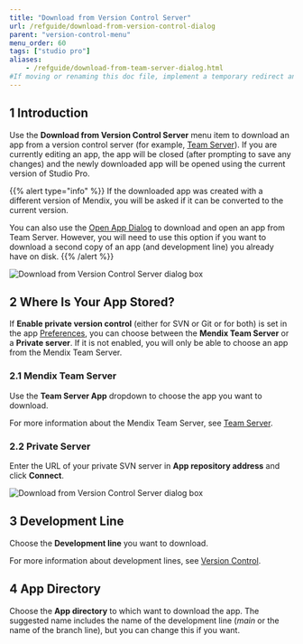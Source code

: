 ```yaml
---
title: "Download from Version Control Server"
url: /refguide/download-from-version-control-dialog
parent: "version-control-menu"
menu_order: 60
tags: ["studio pro"]
aliases:
    - /refguide/download-from-team-server-dialog.html
#If moving or renaming this doc file, implement a temporary redirect and let the respective team know they should update the URL in the product. See Mapping to Products for more details.
---
```


## 1 Introduction

Use the **Download from Version Control Server** menu item to download an app from a version control server (for example, [Team Server](/developerportal/collaborate/team-server)). If you are currently editing an app, the app will be closed (after prompting to save any changes) and the newly downloaded app will be opened using the current version of Studio Pro.

{{% alert type="info" %}}
If the downloaded app was created with a different version of Mendix, you will be asked if it can be converted to the current version.

You can also use the [Open App Dialog](open-app-dialog) to download and open an app from Team Server. However, you will need to use this option if you want to download a second copy of an app (and development line) you already have on disk.
{{% /alert %}}

![Download from Version Control Server dialog box](/attachments/refguide/modeling/menus/version-control-menu/download-from-version-control-dialog/download-from-version-control-server.png)

## 2 Where Is Your App Stored?

If **Enable private version control** (either for SVN or Git or for both) is set in the app [Preferences](preferences-dialog#enable), you can choose between the **Mendix Team Server** or a **Private server**. If it is not enabled, you will only be able to choose an app from the Mendix Team Server.

### 2.1 Mendix Team Server

Use the **Team Server App** dropdown to choose the app you want to download.

For more information about the Mendix Team Server, see [Team Server](/developerportal/collaborate/team-server).

### 2.2 Private Server

Enter the URL of your private SVN server in **App repository address** and click **Connect**.

![Download from Version Control Server dialog box](/attachments/refguide/modeling/menus/version-control-menu/download-from-version-control-dialog/download-from-private-server.png)

## 3 Development Line

Choose the **Development line** you want to download.

For more information about development lines, see [Version Control](version-control).

## 4 App Directory

Choose the **App directory** to which want to download the app. The suggested name includes the name of the development line (*main* or the name of the branch line), but you can change this if you want.
